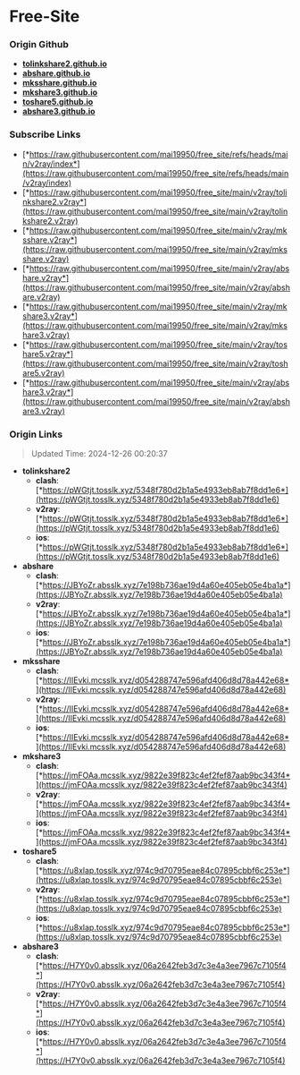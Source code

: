 # Free-Site

### Origin Github

- [**tolinkshare2.github.io**](https://github.com/tolinkshare2/tolinkshare2.github.io)
- [**abshare.github.io**](https://github.com/abshare/abshare.github.io)
- [**mksshare.github.io**](https://github.com/mksshare/mksshare.github.io)
- [**mkshare3.github.io**](https://github.com/mkshare3/mkshare3.github.io)
- [**toshare5.github.io**](https://github.com/toshare5/toshare5.github.io)
- [**abshare3.github.io**](https://github.com/abshare3/abshare3.github.io)

### Subscribe Links

- [*https://raw.githubusercontent.com/mai19950/free_site/refs/heads/main/v2ray/index*](https://raw.githubusercontent.com/mai19950/free_site/refs/heads/main/v2ray/index)
- [*https://raw.githubusercontent.com/mai19950/free_site/main/v2ray/tolinkshare2.v2ray*](https://raw.githubusercontent.com/mai19950/free_site/main/v2ray/tolinkshare2.v2ray)
- [*https://raw.githubusercontent.com/mai19950/free_site/main/v2ray/mksshare.v2ray*](https://raw.githubusercontent.com/mai19950/free_site/main/v2ray/mksshare.v2ray)
- [*https://raw.githubusercontent.com/mai19950/free_site/main/v2ray/abshare.v2ray*](https://raw.githubusercontent.com/mai19950/free_site/main/v2ray/abshare.v2ray)
- [*https://raw.githubusercontent.com/mai19950/free_site/main/v2ray/mkshare3.v2ray*](https://raw.githubusercontent.com/mai19950/free_site/main/v2ray/mkshare3.v2ray)
- [*https://raw.githubusercontent.com/mai19950/free_site/main/v2ray/toshare5.v2ray*](https://raw.githubusercontent.com/mai19950/free_site/main/v2ray/toshare5.v2ray)
- [*https://raw.githubusercontent.com/mai19950/free_site/main/v2ray/abshare3.v2ray*](https://raw.githubusercontent.com/mai19950/free_site/main/v2ray/abshare3.v2ray)

### Origin Links

> Updated Time: 2024-12-26 00:20:37

- **tolinkshare2**
  - **clash**: [*https://pWGtjt.tosslk.xyz/5348f780d2b1a5e4933eb8ab7f8dd1e6*](https://pWGtjt.tosslk.xyz/5348f780d2b1a5e4933eb8ab7f8dd1e6)
  - **v2ray**: [*https://pWGtjt.tosslk.xyz/5348f780d2b1a5e4933eb8ab7f8dd1e6*](https://pWGtjt.tosslk.xyz/5348f780d2b1a5e4933eb8ab7f8dd1e6)
  - **ios**: [*https://pWGtjt.tosslk.xyz/5348f780d2b1a5e4933eb8ab7f8dd1e6*](https://pWGtjt.tosslk.xyz/5348f780d2b1a5e4933eb8ab7f8dd1e6)
- **abshare**
  - **clash**: [*https://JBYoZr.absslk.xyz/7e198b736ae19d4a60e405eb05e4ba1a*](https://JBYoZr.absslk.xyz/7e198b736ae19d4a60e405eb05e4ba1a)
  - **v2ray**: [*https://JBYoZr.absslk.xyz/7e198b736ae19d4a60e405eb05e4ba1a*](https://JBYoZr.absslk.xyz/7e198b736ae19d4a60e405eb05e4ba1a)
  - **ios**: [*https://JBYoZr.absslk.xyz/7e198b736ae19d4a60e405eb05e4ba1a*](https://JBYoZr.absslk.xyz/7e198b736ae19d4a60e405eb05e4ba1a)
- **mksshare**
  - **clash**: [*https://IIEvki.mcsslk.xyz/d054288747e596afd406d8d78a442e68*](https://IIEvki.mcsslk.xyz/d054288747e596afd406d8d78a442e68)
  - **v2ray**: [*https://IIEvki.mcsslk.xyz/d054288747e596afd406d8d78a442e68*](https://IIEvki.mcsslk.xyz/d054288747e596afd406d8d78a442e68)
  - **ios**: [*https://IIEvki.mcsslk.xyz/d054288747e596afd406d8d78a442e68*](https://IIEvki.mcsslk.xyz/d054288747e596afd406d8d78a442e68)
- **mkshare3**
  - **clash**: [*https://jmFOAa.mcsslk.xyz/9822e39f823c4ef2fef87aab9bc343f4*](https://jmFOAa.mcsslk.xyz/9822e39f823c4ef2fef87aab9bc343f4)
  - **v2ray**: [*https://jmFOAa.mcsslk.xyz/9822e39f823c4ef2fef87aab9bc343f4*](https://jmFOAa.mcsslk.xyz/9822e39f823c4ef2fef87aab9bc343f4)
  - **ios**: [*https://jmFOAa.mcsslk.xyz/9822e39f823c4ef2fef87aab9bc343f4*](https://jmFOAa.mcsslk.xyz/9822e39f823c4ef2fef87aab9bc343f4)
- **toshare5**
  - **clash**: [*https://u8xlap.tosslk.xyz/974c9d70795eae84c07895cbbf6c253e*](https://u8xlap.tosslk.xyz/974c9d70795eae84c07895cbbf6c253e)
  - **v2ray**: [*https://u8xlap.tosslk.xyz/974c9d70795eae84c07895cbbf6c253e*](https://u8xlap.tosslk.xyz/974c9d70795eae84c07895cbbf6c253e)
  - **ios**: [*https://u8xlap.tosslk.xyz/974c9d70795eae84c07895cbbf6c253e*](https://u8xlap.tosslk.xyz/974c9d70795eae84c07895cbbf6c253e)
- **abshare3**
  - **clash**: [*https://H7Y0v0.absslk.xyz/06a2642feb3d7c3e4a3ee7967c7105f4*](https://H7Y0v0.absslk.xyz/06a2642feb3d7c3e4a3ee7967c7105f4)
  - **v2ray**: [*https://H7Y0v0.absslk.xyz/06a2642feb3d7c3e4a3ee7967c7105f4*](https://H7Y0v0.absslk.xyz/06a2642feb3d7c3e4a3ee7967c7105f4)
  - **ios**: [*https://H7Y0v0.absslk.xyz/06a2642feb3d7c3e4a3ee7967c7105f4*](https://H7Y0v0.absslk.xyz/06a2642feb3d7c3e4a3ee7967c7105f4)
